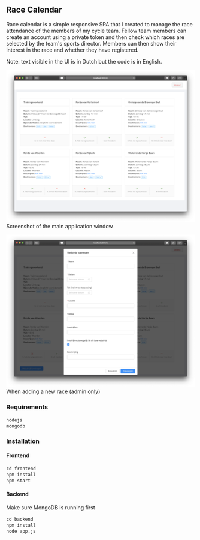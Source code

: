 
## Race Calendar
Race calendar is a simple responsive SPA that I created to manage the race attendance of the members of my cycle team. Fellow team members can create an account using a private token and then check which races are selected by the team's sports director. Members can then show their interest in the race and whether they have registered. 

Note: text visible in the UI is in Dutch but the code is in English.

![Screenshot](imgs/../img/full.png "Screenshot")
Screenshot of the main application window

![Add race](img/newrace.png "Adding a new race")
When adding a new race (admin only)


### Requirements
```
nodejs
mongodb
```

### Installation
#### Frontend
```
cd frontend
npm install
npm start
```

#### Backend
Make sure MongoDB is running first
```
cd backend
npm install
node app.js
```